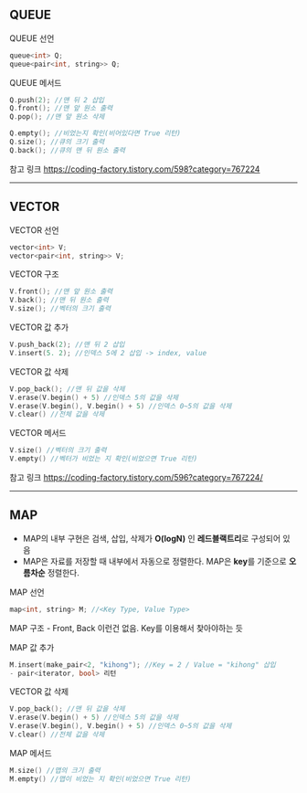 ## QUEUE
QUEUE 선언
```c
queue<int> Q;
queue<pair<int, string>> Q;
```

QUEUE 메서드
```c
Q.push(2); //맨 뒤 2 삽입
Q.front(); //맨 앞 원소 출력
Q.pop(); //맨 앞 원소 삭제

Q.empty(); //비었는지 확인(비어있다면 True 리턴)
Q.size(); //큐의 크기 출력
Q.back(); //큐의 맨 뒤 원소 출력
```
참고 링크
https://coding-factory.tistory.com/598?category=767224

---
## VECTOR
VECTOR 선언
```c
vector<int> V;
vector<pair<int, string>> V;
```
VECTOR 구조
```c
V.front(); //맨 앞 원소 출력
V.back(); //맨 뒤 원소 출력
V.size(); //벡터의 크기 출력
```
VECTOR 값 추가
```c
V.push_back(2); //맨 뒤 2 삽입
V.insert(5. 2); //인덱스 5에 2 삽입 -> index, value
```
VECTOR 값 삭제
```c
V.pop_back(); //맨 뒤 값을 삭제
V.erase(V.begin() + 5) //인덱스 5의 값을 삭제
V.erase(V.begin(), V.begin() + 5) //인덱스 0~5의 값을 삭제
V.clear() //전체 값을 삭제
```
VECTOR 메서드
```c
V.size() //벡터의 크기 출력
V.empty() //벡터가 비었는 지 확인(비었으면 True 리턴)
```

참고 링크
<https://coding-factory.tistory.com/596?category=767224/>

---
## MAP
- MAP의 내부 구현은 검색, 삽입, 삭제가 **O(logN)** 인 **레드블랙트리**로 구성되어 있음
- MAP은 자료를 저장할 때 내부에서 자동으로 정렬한다. MAP은 **key**를 기준으로 **오름차순** 정렬한다.

MAP 선언
```c
map<int, string> M; //<Key Type, Value Type>
```
MAP 구조 - Front, Back 이런건 없음. Key를 이용해서 찾아야하는 듯

MAP 값 추가
```c
M.insert(make_pair<2, "kihong"); //Key = 2 / Value = "kihong" 삽입
- pair<iterator, bool> 리턴
```
VECTOR 값 삭제
```c
V.pop_back(); //맨 뒤 값을 삭제
V.erase(V.begin() + 5) //인덱스 5의 값을 삭제
V.erase(V.begin(), V.begin() + 5) //인덱스 0~5의 값을 삭제
V.clear() //전체 값을 삭제
```
MAP 메서드
```c
M.size() //맵의 크기 출력
M.empty() //맵이 비었는 지 확인(비었으면 True 리턴)
```
